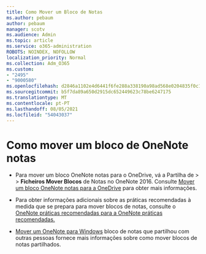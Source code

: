 ```yaml
---
title: Como Mover um Bloco de Notas
ms.author: pebaum
author: pebaum
manager: scotv
ms.audience: Admin
ms.topic: article
ms.service: o365-administration
ROBOTS: NOINDEX, NOFOLLOW
localization_priority: Normal
ms.collection: Adm_O365
ms.custom:
- "2495"
- "9000580"
ms.openlocfilehash: d2846a1102e4d6441f6fe288a338190a98ad568e0204835f0c1e1f4ea634cf56
ms.sourcegitcommit: b5f7da89a650d2915dc652449623c78be6247175
ms.translationtype: MT
ms.contentlocale: pt-PT
ms.lasthandoff: 08/05/2021
ms.locfileid: "54043037"
---
```

# <a name="how-to-move-a-onenote-notebook"></a>Como mover um bloco de OneNote notas

* Para mover um bloco OneNote notas para o OneDrive, vá a Partilha de  >    >  **Ficheiros Mover Blocos** de Notas no OneNote 2016. Consulte [Mover um bloco OneNote notas para a OneDrive](https://support.office.com/article/Move-a-OneNote-notebook-to-OneDrive-0af0a141-0bdf-49ab-9e50-45dbcca44082) para obter mais informações.

* Para obter informações adicionais sobre as práticas recomendadas à medida que se prepara para mover blocos de notas, consulte o [OneNote práticas recomendadas para a OneNote práticas recomendadas.](https://support.microsoft.com/help/2819334/onenote-syncing-best-practices)

* [Mover um OneNote para Windows](https://support.office.com/article/Move-a-OneNote-for-Windows-notebook-that-you-ve-shared-with-others-56c7659e-1850-49a6-8874-e2db6b440cd4) bloco de notas que partilhou com outras pessoas fornece mais informações sobre como mover blocos de notas partilhados.
